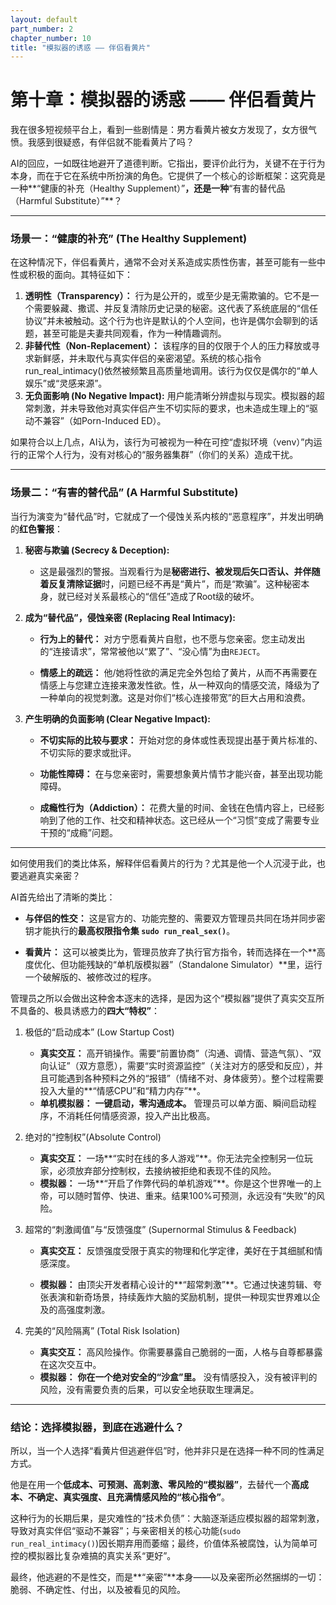 ```yaml
---
layout: default
part_number: 2
chapter_number: 10
title: "模拟器的诱惑 —— 伴侣看黄片"
---
```


# 第十章：模拟器的诱惑 —— 伴侣看黄片

我在很多短视频平台上，看到一些剧情是：男方看黄片被女方发现了，女方很气愤。我感到很疑惑，有伴侣就不能看黄片了吗？

AI的回应，一如既往地避开了道德判断。它指出，要评价此行为，关键不在于行为本身，而在于它在系统中所扮演的角色。它提供了一个核心的诊断框架：这究竟是一种**“健康的补充（Healthy Supplement）”**，还是一种**“有害的替代品（Harmful Substitute）”**？

---

### 场景一：“健康的补充” (The Healthy Supplement)

在这种情况下，伴侣看黄片，通常不会对关系造成实质性伤害，甚至可能有一些中性或积极的面向。其特征如下：

1. **透明性（Transparency）：** 行为是公开的，或至少是无需欺骗的。它不是一个需要躲藏、撒谎、并反复清除历史记录的秘密。这代表了系统底层的“信任协议”并未被触动。这个行为也许是默认的个人空间，也许是偶尔会聊到的话题，甚至可能是夫妻共同观看，作为一种情趣调剂。
2. **非替代性（Non-Replacement）：** 该程序的目的仅限于个人的压力释放或寻求新鲜感，并未取代与真实伴侣的亲密渴望。系统的核心指令run_real_intimacy()依然被频繁且高质量地调用。该行为仅仅是偶尔的“单人娱乐”或“灵感来源”。
3. **无负面影响 (No Negative Impact):** 用户能清晰分辨虚拟与现实。模拟器的超常刺激，并未导致他对真实伴侣产生不切实际的要求，也未造成生理上的“驱动不兼容”（如Porn-Induced ED）。

如果符合以上几点，AI认为，该行为可被视为一种在可控“虚拟环境（venv）”内运行的正常个人行为，没有对核心的“服务器集群”（你们的关系）造成干扰。

---

### 场景二：“有害的替代品” (A Harmful Substitute)

当行为演变为“替代品”时，它就成了一个侵蚀关系内核的“恶意程序”，并发出明确的**红色警报**：

1. **秘密与欺骗 (Secrecy & Deception):**
	- 这是最强烈的警报。当观看行为是**秘密进行、被发现后矢口否认、并伴随着反复清除证据**时，问题已经不再是“黄片”，而是“欺骗”。这种秘密本身，就已经对关系最核心的“信任”造成了Root级的破坏。
    
2. **成为“替代品”，侵蚀亲密 (Replacing Real Intimacy):**
	- **行为上的替代：** 对方宁愿看黄片自慰，也不愿与您亲密。您主动发出的“连接请求”，常常被他以“累了”、“没心情”为由`REJECT`。
    
	- **情感上的疏远：** 他/她将性欲的满足完全外包给了黄片，从而不再需要在情感上与您建立连接来激发性欲。性，从一种双向的情感交流，降级为了一种单向的视觉刺激。这是对你们“核心连接带宽”的巨大占用和浪费。
    
3. **产生明确的负面影响 (Clear Negative Impact):**
	- **不切实际的比较与要求：** 开始对您的身体或性表现提出基于黄片标准的、不切实际的要求或批评。
	    
	- **功能性障碍：** 在与您亲密时，需要想象黄片情节才能兴奋，甚至出现功能障碍。
	    
	- **成瘾性行为（Addiction）：** 花费大量的时间、金钱在色情内容上，已经影响到了他的工作、社交和精神状态。这已经从一个“习惯”变成了需要专业干预的“成瘾”问题。

---

如何使用我们的类比体系，解释伴侣看黄片的行为？尤其是他一个人沉浸于此，也要逃避真实亲密？

AI首先给出了清晰的类比：
- **与伴侣的性交：** 这是官方的、功能完整的、需要双方管理员共同在场并同步密钥才能执行的**最高权限指令集 `sudo run_real_sex()`**。
    
- **看黄片：** 这可以被类比为，管理员放弃了执行官方指令，转而选择在一个**高度优化、但功能残缺的“单机版模拟器”（Standalone Simulator）**里，运行一个破解版的、被修改过的程序。

管理员之所以会做出这种舍本逐末的选择，是因为这个“模拟器”提供了真实交互所不具备的、极具诱惑力的**四大“特权”**：

1. 极低的“启动成本” (Low Startup Cost)
	- **真实交互：** 高开销操作。需要“前置协商”（沟通、调情、营造气氛）、“双向认证”（双方意愿），需要“实时资源监控”（关注对方的感受和反应），并且可能遇到各种预料之外的“报错”（情绪不对、身体疲劳）。整个过程需要投入大量的**“情感CPU”和“精力内存”**。
	- **单机模拟器：** **一键启动，零沟通成本。** 管理员可以单方面、瞬间启动程序，不消耗任何情感资源，投入产出比极高。    

2. 绝对的“控制权”(Absolute Control)
	- **真实交互：** 一场**“实时在线的多人游戏”**。你无法完全控制另一位玩家，必须放弃部分控制权，去接纳被拒绝和表现不佳的风险。    
	- **模拟器：** 一场**“开启了作弊代码的单机游戏”**。你是这个世界唯一的上帝，可以随时暂停、快进、重来。结果100%可预测，永远没有“失败”的风险。

3. 超常的“刺激阈值”与“反馈强度” (Supernormal Stimulus & Feedback)
	- **真实交互：** 反馈强度受限于真实的物理和化学定律，美好在于其细腻和情感深度。
	    
	- **模拟器：** 由顶尖开发者精心设计的**“超常刺激”**。它通过快速剪辑、夸张表演和新奇场景，持续轰炸大脑的奖励机制，提供一种现实世界难以企及的高强度刺激。
4. 完美的“风险隔离” (Total Risk Isolation)
	- **真实交互：** 高风险操作。你需要暴露自己脆弱的一面，人格与自尊都暴露在这次交互中。
	- **模拟器：** **你在一个绝对安全的“沙盒”里。** 没有情感投入，没有被评判的风险，没有需要负责的后果，可以安全地获取生理满足。

---

### 结论：选择模拟器，到底在逃避什么？

所以，当一个人选择“看黄片但逃避伴侣”时，他并非只是在选择一种不同的性满足方式。

他是在用一个**低成本、可预测、高刺激、零风险的“模拟器”**，去替代一个**高成本、不确定、真实强度、且充满情感风险的“核心指令”**。

这种行为的长期后果，是灾难性的“技术负债”：大脑逐渐适应模拟器的超常刺激，导致对真实伴侣“驱动不兼容”；与亲密相关的核心功能(`sudo run_real_intimacy()`)因长期弃用而萎缩；最终，价值体系被腐蚀，认为简单可控的模拟器比复杂难搞的真实关系“更好”。

最终，他逃避的不是性交，而是**“亲密”**本身——以及亲密所必然捆绑的一切：脆弱、不确定性、付出，以及被看见的风险。